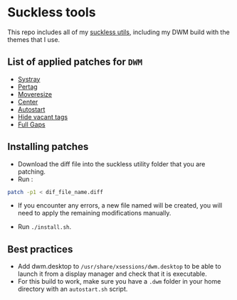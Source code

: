 # Suckless tools

This repo includes all of my [suckless utils](https://suckless.org/), including my DWM build with the themes that I use.

## List of applied patches for `DWM`

- [Systray](https://dwm.suckless.org/patches/systray/)
- [Pertag](https://dwm.suckless.org/patches/pertag/)
- [Moveresize](https://dwm.suckless.org/patches/moveresize/)
- [Center](https://dwm.suckless.org/patches/center/)
- [Autostart](https://dwm.suckless.org/patches/autostart/)
- [Hide vacant tags](https://dwm.suckless.org/patches/hide_vacant_tags/)
- [Full Gaps](https://dwm.suckless.org/patches/fullgaps/)

## Installing patches

- Download the diff file into the suckless utility folder that you are patching.
- Run :

```sh
patch -p1 < dif_file_name.diff
```

- If you encounter any errors, a new file named will be created, you will need to apply the remaining modifications manually.

- Run `./install.sh`.

## Best practices

- Add dwm.desktop to `/usr/share/xsessions/dwm.desktop` to be able to launch it from a display manager and check that it is executable.
- For this build to work, make sure you have a `.dwm` folder in your home directory with an `autostart.sh` script.
